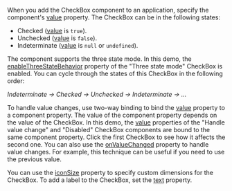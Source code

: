 When you add the CheckBox component to an application, specify the component's [value](/Documentation/ApiReference/UI_Components/dxCheckBox/Configuration/#value) property. The CheckBox can be in the following states: 

- Checked ([value](/Documentation/ApiReference/UI_Components/dxCheckBox/Configuration/#value) is `true`).
- Unchecked ([value](/Documentation/ApiReference/UI_Components/dxCheckBox/Configuration/#value) is `false`).
- Indeterminate ([value](/Documentation/ApiReference/UI_Components/dxCheckBox/Configuration/#value) is `null` or `undefined`).

The component supports the three state mode. In this demo, the [enableThreeStateBehavior](/Documentation/ApiReference/UI_Components/dxCheckBox/Configuration/#enableThreeStateBehavior) property of the "Three state mode" CheckBox is enabled. You can cycle through the states of this CheckBox in the following order:

*Indeterminate → Checked → Unchecked → Indeterminate →  ...*

To handle value changes, use two-way binding to bind the [value](/Documentation/ApiReference/UI_Components/dxCheckBox/Configuration/#value) property to a component property. The value of the component property depends on the value of the CheckBox. In this demo, the [value](/Documentation/ApiReference/UI_Components/dxCheckBox/Configuration/#value) properties of the "Handle value change" and "Disabled" CheckBox components are bound to the same component property. Click the first CheckBox to see how it affects the second one. You can also use the [onValueChanged](/Documentation/ApiReference/UI_Components/dxCheckBox/Configuration/#onValueChanged) property to handle value changes. For example, this technique can be useful if you need to use the previous value.

You can use the [iconSize](/Documentation/ApiReference/UI_Components/dxCheckBox/Configuration/#iconSize) property to specify custom dimensions for the CheckBox. To add a label to the CheckBox, set the [text](/Documentation/ApiReference/UI_Components/dxCheckBox/Configuration/#text) property.